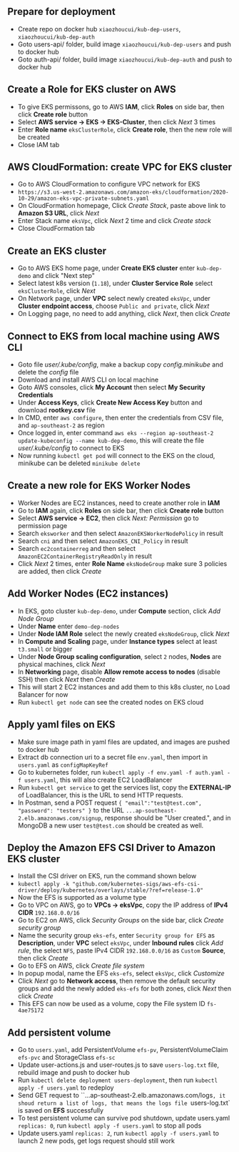 ## Prepare for deployment
- Create repo on docker hub `xiaozhoucui/kub-dep-users`, `xiaozhoucui/kub-dep-auth`
- Goto users-api/ folder, build image `xiaozhoucui/kub-dep-users` and push to docker hub
- Goto auth-api/ folder, build image `xiaozhoucui/kub-dep-auth` and push to docker hub

## Create a Role for EKS cluster on AWS
- To give EKS permissons, go to AWS **IAM**, click **Roles** on side bar, then click **Create role** button
- Select **AWS service -> EKS -> EKS-Cluster**, then click *Next* 3 times
- Enter **Role name** `eksClusterRole`, click **Create role**, then the new role will be created
- Close IAM tab

## AWS CloudFormation: create VPC for EKS cluster
- Go to AWS CloudFormation to configure VPC network for EKS
- `https://s3.us-west-2.amazonaws.com/amazon-eks/cloudformation/2020-10-29/amazon-eks-vpc-private-subnets.yaml`
- On CloudFormation homepage, Click *Create Stack*, paste above link to **Amazon S3 URL**, click *Next*
- Enter Stack name `eksVpc`, click *Next* 2 time and click *Create stack*
- Close CloudFormation tab

## Create an EKS cluster
- Go to AWS EKS home page, under **Create EKS cluster** enter `kub-dep-demo` and click "Next step"
- Select latest k8s version (`1.18`), under **Cluster Service Role** select `eksClusterRole`, click *Next*
- On Network page, under **VPC** select newly created `eksVpc`, under **Cluster endpoint access**, choose `Public and private`, click *Next*
- On Logging page, no need to add anything, click *Next*, then click *Create*

## Connect to EKS from local machine using AWS CLI
- Goto file *user/.kube/config*, make a backup copy *config.minikube* and delete the *config* file
- Download and install AWS CLI on local machine
- Goto AWS consoles, click **My Account** then select **My Security Credentials**
- Under **Access Keys**, click **Create New Access Key** button and download **rootkey.csv** file
- In CMD, enter `aws configure`, then enter the credentials from CSV file, and `ap-southeast-2` as region
- Once logged in, enter command `aws eks --region ap-southeast-2 update-kubeconfig --name kub-dep-demo`, this will create the file *user/.kube/config* to connect to EKS
- Now running `kubectl get pod` will connect to the EKS on the cloud, minikube can be deleted `minikube delete`

## Create a new role for EKS Worker Nodes
- Worker Nodes are EC2 instances, need to create another role in **IAM**
- Go to **IAM** again, click **Roles** on side bar, then click **Create role** button
- Select **AWS service -> EC2**, then click *Next: Permission* go to permission page
- Search `eksworker` and then select `AmazonEKSWorkerNodePolicy` in result
- Search `cni` and then select `AmazonEKS_CNI_Policy` in result
- Search `ec2containerreg` and then select `AmazonEC2ContainerRegistryReadOnly` in result
- Click *Next* 2 times, enter **Role Name** `eksNodeGroup` make sure 3 policies are added, then click *Create*

## Add Worker Nodes (EC2 instances)
- In EKS, goto cluster `kub-dep-demo`, under **Compute** section, click *Add Node Group*
- Under **Name** enter `demo-dep-nodes`
- Under **Node IAM Role** select the newly created `eksNodeGroup`, click *Next*
- In **Compute and Scaling** page, under **Instance types** select at least `t3.small` or bigger
- Under **Node Group scaling configuration**, select `2` nodes, **Nodes** are physical machines, click *Next*
- In **Networking** page, disable **Allow remote access to nodes** (disable SSH) then click *Next* then *Create*
- This will start 2 EC2 instances and add them to this k8s cluster, no Load Balancer for now
- Run `kubectl get node` can see the created nodes on EKS cloud

## Apply yaml files on EKS
- Make sure image path in yaml files are updated, and images are pushed to docker hub
- Extract db connection uri to a secret file `env.yaml`, then import in `users.yaml` as `configMapKeyRef`
- Go to kubernetes folder, run `kubectl apply -f env.yaml -f auth.yaml -f users.yaml`, this will also create EC2 LoadBalancer
- Run `kubectl get service` to get the services list, copy the **EXTERNAL-IP** of LoadBalancer, this is the URL to send HTTP requests.
- In Postman, send a POST request `{ "email":"test@test.com", "password": "testers" }` to the URL `...ap-southeast-2.elb.amazonaws.com/signup`, response should be "User created.", and in MongoDB a new user `test@test.com` should be created as well.

## Deploy the Amazon EFS CSI Driver to Amazon EKS cluster
- Install the CSI driver on EKS, run the command shown below
- `kubectl apply -k "github.com/kubernetes-sigs/aws-efs-csi-driver/deploy/kubernetes/overlays/stable/?ref=release-1.0"`
- Now the EFS is supported as a volume type
- Go to VPC on AWS, go to **VPCs -> eksVpc**, copy the IP address of **IPv4 CIDR** `192.168.0.0/16`
- Go to EC2 on AWS, click *Security Groups* on the side bar, click *Create security group*
- Name the security group `eks-efs`, enter `Security group for EFS` as **Description**, under **VPC** select `eksVpc`, under **Inbound rules** click *Add rule*, the select `NFS`, paste IPv4 CIDR `192.168.0.0/16` as `Custom` **Source**, then click *Create*
- Go to EFS on AWS, click *Create file system*
- In popup modal, name the EFS `eks-efs`, select `eksVpc`, click *Customize*
- Click *Next* go to **Network access**, then remove the default security groups and add the newly added `eks-efs` for both zones, click *Next* then click *Create*
- This EFS can now be used as a volume, copy the File system ID `fs-4ae75172`

## Add persistent volume
- Go to `users.yaml`, add PersistentVolume `efs-pv`, PersistentVolumeClaim `efs-pvc` and StorageClass `efs-sc`
- Update user-actions.js and user-routes.js to save `users-log.txt` file, rebuild image and push to docker hub
- Run `kubectl delete deployment users-deployment`, then run `kubectl apply -f users.yaml` to redeploy
- Send GET request to ``...ap-southeast-2.elb.amazonaws.com/logs`, it shoud return a list of logs, that means the logs file `users-log.txt` is saved on **EFS** successfully
- To test persistent volume can survive pod shutdown, update users.yaml `replicas: 0`, run `kubectl apply -f users.yaml` to stop all pods
- Update users.yaml `replicas: 2`, run `kubectl apply -f users.yaml` to launch 2 new pods, get logs request should still work
